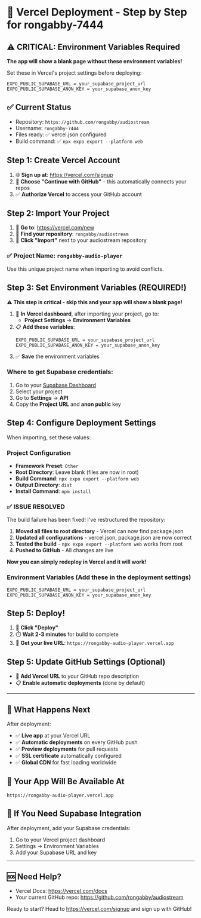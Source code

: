 # 🚀 Vercel Deployment - Step by Step for rongabby-7444

## ⚠️ **CRITICAL: Environment Variables Required**
**The app will show a blank page without these environment variables!**

Set these in Vercel's project settings before deploying:
```
EXPO_PUBLIC_SUPABASE_URL = your_supabase_project_url
EXPO_PUBLIC_SUPABASE_ANON_KEY = your_supabase_anon_key
```

## ✅ **Current Status**
- Repository: `https://github.com/rongabby/audiostream`
- Username: `rongabby-7444`
- Files ready: ✅ vercel.json configured
- Build command: ✅ `npx expo export --platform web`

## **Step 1: Create Vercel Account**
1. 🌐 **Sign up at**: https://vercel.com/signup
2. 🔗 **Choose "Continue with GitHub"** - this automatically connects your repos
3. ✅ **Authorize Vercel** to access your GitHub account

## **Step 2: Import Your Project**
1. 🎯 **Go to**: https://vercel.com/new
2. 📁 **Find your repository**: `rongabby/audiostream`
3. 🎯 **Click "Import"** next to your audiostream repository

### **✅ Project Name: `rongabby-audio-player`**
Use this unique project name when importing to avoid conflicts.

## **Step 3: Set Environment Variables (REQUIRED!)**
**⚠️ This step is critical - skip this and your app will show a blank page!**

1. 🔧 **In Vercel dashboard**, after importing your project, go to:
   - **Project Settings** → **Environment Variables**
2. 📋 **Add these variables**:
   ```
   EXPO_PUBLIC_SUPABASE_URL = your_supabase_project_url
   EXPO_PUBLIC_SUPABASE_ANON_KEY = your_supabase_anon_key
   ```
3. ✅ **Save** the environment variables

### Where to get Supabase credentials:
1. Go to your [Supabase Dashboard](https://supabase.com/dashboard)
2. Select your project
3. Go to **Settings** → **API**
4. Copy the **Project URL** and **anon public** key

## **Step 4: Configure Deployment Settings**
When importing, set these values:

### **Project Configuration**
- **Framework Preset**: `Other`
- **Root Directory**: Leave blank (files are now in root)
- **Build Command**: `npx expo export --platform web`
- **Output Directory**: `dist`
- **Install Command**: `npm install`

### **✅ ISSUE RESOLVED**
The build failure has been fixed! I've restructured the repository:

1. **Moved all files to root directory** - Vercel can now find package.json
2. **Updated all configurations** - vercel.json, package.json are now correct
3. **Tested the build** - `npx expo export --platform web` works from root
4. **Pushed to GitHub** - All changes are live

**Now you can simply redeploy in Vercel and it will work!**

### **Environment Variables** (Add these in the deployment settings)
```
EXPO_PUBLIC_SUPABASE_URL = your_supabase_project_url
EXPO_PUBLIC_SUPABASE_ANON_KEY = your_supabase_anon_key
```

## **Step 5: Deploy!**
1. 🚀 **Click "Deploy"**
2. ⏱️ **Wait 2-3 minutes** for build to complete
3. 🎉 **Get your live URL**: `https://rongabby-audio-player.vercel.app`

## **Step 5: Update GitHub Settings (Optional)**
- 🔗 **Add Vercel URL** to your GitHub repo description
- 📋 **Enable automatic deployments** (done by default)

---

## 🎯 **What Happens Next**

After deployment:
- ✅ **Live app** at your Vercel URL
- ✅ **Automatic deployments** on every GitHub push
- ✅ **Preview deployments** for pull requests
- ✅ **SSL certificate** automatically configured
- ✅ **Global CDN** for fast loading worldwide

## 📱 **Your App Will Be Available At**
`https://rongabby-audio-player.vercel.app`

## 🔧 **If You Need Supabase Integration**
After deployment, add your Supabase credentials:
1. Go to your Vercel project dashboard
2. Settings → Environment Variables
3. Add your Supabase URL and key

---

## 🆘 **Need Help?**
- Vercel Docs: https://vercel.com/docs
- Your current GitHub repo: https://github.com/rongabby/audiostream

Ready to start? Head to https://vercel.com/signup and sign up with GitHub!
